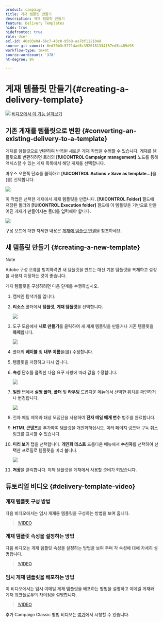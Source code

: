 ```yaml
---
product: campaign
title: 게재 템플릿 만들기
description: 게재 템플릿 만들기
feature: Delivery Templates
hide: true
hidefromtoc: true
role: User
exl-id: 40a03e04-56c7-48c0-95b8-aa7bf1121048
source-git-commit: 0ed70b3c57714ad6c3926181334f57ed3b409d98
workflow-type: tm+mt
source-wordcount: '378'
ht-degree: 9%

---
```


# 게재 템플릿 만들기{#creating-a-delivery-template}

![](assets/do-not-localize/how-to-video.png) [비디오에서 이 기능 살펴보기](#delivery-template-video)

## 기존 게재를 템플릿으로 변환 {#converting-an-existing-delivery-to-a-template}

게재를 템플릿으로 변환하여 반복된 새로운 게재 작업을 수행할 수 있습니다. 게재를 템플릿으로 변환하려면 트리의 **[!UICONTROL Campaign management]** 노드를 통해 액세스할 수 있는 게재 목록에서 해당 게재를 선택합니다.

마우스 오른쪽 단추를 클릭하고 **[!UICONTROL Actions > Save as template...]**&#x200B;을(를) 선택합니다.

![](assets/s_ncs_user_campaign_save_as_scenario.png)

이 작업은 선택한 게재에서 게재 템플릿을 만듭니다. **[!UICONTROL Folder]** 필드에 저장된 폴더와 **[!UICONTROL Execution folder]** 필드에 이 템플릿을 기반으로 만들어진 게재가 만들어지는 폴더를 입력해야 합니다.

![](assets/s_ncs_user_campaign_save_as_scenario_a.png)

구성 모드에 대한 자세한 내용은 [게재에 템플릿 연결](creating-a-delivery-from-a-template.md#linking-the-template-to-a-delivery)을 참조하세요.

## 새 템플릿 만들기 {#creating-a-new-template}

>[!NOTE]
>
>Adobe 구성 오류를 방지하려면 새 템플릿을 만드는 대신 기본 템플릿을 복제하고 설정을 사용자 지정하는 것이 좋습니다.

게재 템플릿을 구성하려면 다음 단계를 수행하십시오.

1. 캠페인 탐색기를 엽니다.
1. **리소스** 폴더에서 **템플릿**, **게재 템플릿**&#x200B;을 선택합니다.

   ![](assets/delivery_template_1.png)

1. 도구 모음에서 **새로 만들기**&#x200B;를 클릭하여 새 게재 템플릿을 만들거나 기존 템플릿을 **복제**&#x200B;합니다.

   ![](assets/delivery_template_2.png)

1. 폴더의 **레이블** 및 **내부 이름**&#x200B;을(를) 수정합니다.
1. 템플릿을 저장하고 다시 엽니다.
1. **속성** 단추를 클릭한 다음 요구 사항에 따라 값을 수정합니다.

   ![](assets/delivery_template_3.png)

1. **일반** 탭에서 **실행 폴더**, **폴더** 및 **라우팅** 드롭다운 메뉴에서 선택한 위치를 확인하거나 변경합니다.

   ![](assets/delivery_template_4.png)

1. 전자 메일 제목과 대상 모집단을 사용하여 **전자 메일 매개 변수** 범주를 완료합니다.
1. **HTML 콘텐츠**&#x200B;를 추가하여 템플릿을 개인화하십시오. 미러 페이지 링크와 구독 취소 링크를 표시할 수 있습니다.
1. **미리 보기** 탭을 선택합니다. **개인화 테스트** 드롭다운 메뉴에서 **수신자**&#x200B;를 선택하여 선택한 프로필로 템플릿을 미리 봅니다.

   ![](assets/delivery_template_5.png)

1. **저장**&#x200B;을 클릭합니다. 이제 템플릿을 게재에서 사용할 준비가 되었습니다.


## 튜토리얼 비디오 {#delivery-template-video}

### 게재 템플릿 구성 방법

다음 비디오에서는 임시 게재용 템플릿을 구성하는 방법을 보여 줍니다.

>[!VIDEO](https://video.tv.adobe.com/v/24066?quality=12)

### 게재 템플릿 속성을 설정하는 방법

다음 비디오는 게재 템플릿 속성을 설정하는 방법을 보여 주며 각 속성에 대해 자세히 설명합니다.

>[!VIDEO](https://video.tv.adobe.com/v/24067?quality=12)

### 임시 게재 템플릿을 배포하는 방법

이 비디오에서는 임시 이메일 게재 템플릿을 배포하는 방법을 설명하고 이메일 게재와 게재 워크플로우의 차이점을 설명합니다.

>[!VIDEO](https://video.tv.adobe.com/v/24065?quality=12)

추가 Campaign Classic 방법 비디오는 [여기](https://experienceleague.adobe.com/docs/campaign-classic-learn/tutorials/overview.html?lang=ko)에서 시청할 수 있습니다.
